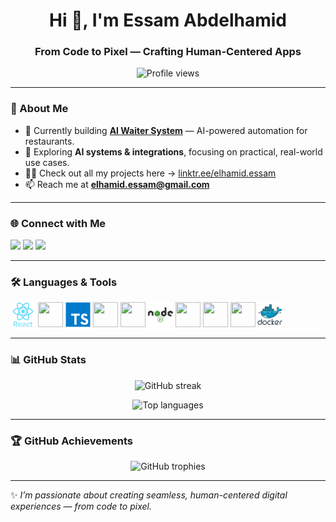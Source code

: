 <h1 align="center">Hi 👋, I'm Essam Abdelhamid</h1>
<h3 align="center">From Code to Pixel — Crafting Human-Centered Apps</h3>

<p align="center">
  <img src="https://komarev.com/ghpvc/?username=fgeek34&label=Profile%20views&color=0e75b6&style=flat" alt="Profile views" />
</p>

---

### 🚀 About Me  
- 🔭 Currently building **[AI Waiter System](https://www.aivaserve.com/)** — AI-powered automation for restaurants.  
- 🌱 Exploring **AI systems & integrations**, focusing on practical, real-world use cases.  
- 👨‍💻 Check out all my projects here → [linktr.ee/elhamid.essam](https://linktr.ee/elhamid.essam)  
- 📫 Reach me at **elhamid.essam@gmail.com**  

---

### 🌐 Connect with Me  
<p align="left">
  <a href="mailto:elhamid.essam@gmail.com"><img src="https://img.shields.io/badge/Email-D14836?style=for-the-badge&logo=gmail&logoColor=white"/></a>
  <a href="https://www.linkedin.com/in/essam-abdelhamid"><img src="https://img.shields.io/badge/LinkedIn-0077B5?style=for-the-badge&logo=linkedin&logoColor=white"/></a>
  <a href="https://linktr.ee/elhamid.essam"><img src="https://img.shields.io/badge/Portfolio-FF7139?style=for-the-badge&logo=firefox-browser&logoColor=white"/></a>
</p>

---

### 🛠 Languages & Tools  
<p align="left">
<a href="https://reactjs.org/" target="_blank"><img src="https://raw.githubusercontent.com/devicons/devicon/master/icons/react/react-original-wordmark.svg" width="40" height="40"/></a>
<a href="https://reactnative.dev/" target="_blank"><img src="https://reactnative.dev/img/header_logo.svg" width="40" height="40"/></a>
<a href="https://www.typescriptlang.org/" target="_blank"><img src="https://raw.githubusercontent.com/devicons/devicon/master/icons/typescript/typescript-original.svg" width="40" height="40"/></a>
<a href="https://supabase.com/" target="_blank"><img src="https://seeklogo.com/images/S/supabase-logo-DCC676FFE2-seeklogo.com.png" width="40" height="40"/></a>
<a href="https://firebase.google.com/" target="_blank"><img src="https://www.vectorlogo.zone/logos/firebase/firebase-icon.svg" width="40" height="40"/></a>
<a href="https://nodejs.org" target="_blank"><img src="https://raw.githubusercontent.com/devicons/devicon/master/icons/nodejs/nodejs-original-wordmark.svg" width="40" height="40"/></a>
<a href="https://nextjs.org/" target="_blank"><img src="https://cdn.worldvectorlogo.com/logos/nextjs-2.svg" width="40" height="40"/></a>
<a href="https://vercel.com/" target="_blank"><img src="https://assets.vercel.com/image/upload/v1662130559/front/favicon/vercel/180x180.png" width="40" height="40"/></a>
<a href="https://stripe.com" target="_blank"><img src="https://www.vectorlogo.zone/logos/stripe/stripe-icon.svg" width="40" height="40"/></a>
<a href="https://docker.com" target="_blank"><img src="https://raw.githubusercontent.com/devicons/devicon/master/icons/docker/docker-original-wordmark.svg" width="40" height="40"/></a>
</p>

---

### 📊 GitHub Stats  

<p align="center">
  <img src="https://github-readme-streak-stats.herokuapp.com/?user=fgeek34&theme=tokyonight" alt="GitHub streak"/>
</p>

<p align="center">
  <img src="https://github-readme-stats.vercel.app/api/top-langs?username=fgeek34&show_icons=true&layout=compact&theme=tokyonight" alt="Top languages"/>
</p>

---

### 🏆 GitHub Achievements  
<p align="center">
  <img src="https://github-profile-trophy.vercel.app/?username=fgeek34&theme=onedark&margin-w=15&margin-h=15" alt="GitHub trophies"/>
</p>

---

✨ *I’m passionate about creating seamless, human-centered digital experiences — from code to pixel.*  
